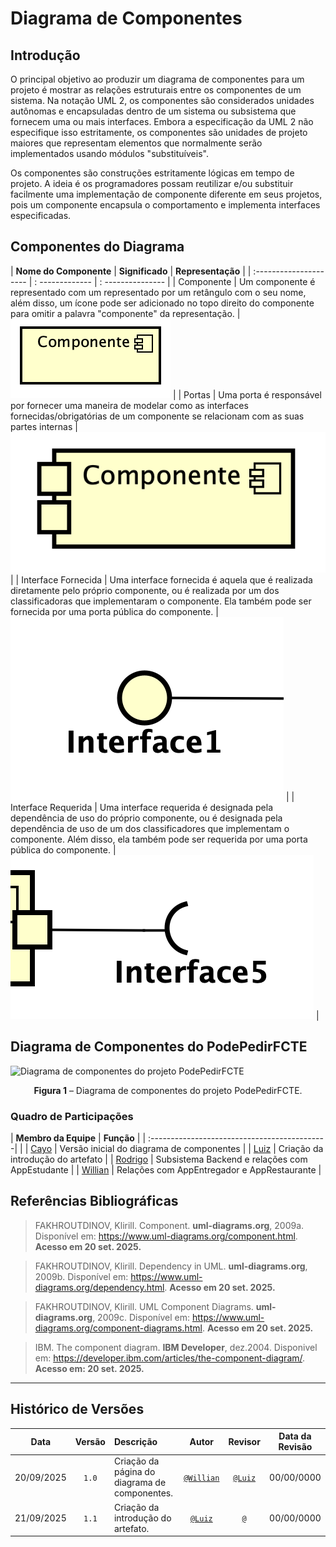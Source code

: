 # Diagrama de Componentes

## Introdução

O principal objetivo ao produzir um diagrama de componentes para um projeto é mostrar as relações estruturais entre os componentes de um sistema. Na notação UML 2, os componentes são considerados unidades autônomas e encapsuladas dentro de um sistema ou subsistema que fornecem uma ou mais interfaces. Embora a especificação da UML 2 não especifique isso estritamente, os componentes são unidades de projeto maiores que representam elementos que normalmente serão implementados usando módulos "substituíveis". 

Os componentes são construções estritamente lógicas em tempo de projeto. A ideia é os programadores possam reutilizar e/ou substituir facilmente uma implementação de componente diferente em seus projetos, pois um componente encapsula o comportamento e implementa interfaces especificadas.

## Componentes do Diagrama

| **Nome do Componente** | **Significado** | **Representação** |
| :--------------------- | : ------------- | : --------------- |
| Componente | Um componente é representado com um representado por um retângulo com o seu nome, além disso, um ícone pode ser adicionado no topo direito do componente para omitir a palavra "componente" da representação. | <img class="card-img img-fluid rounded" src="../../DiagramaDeComponentes/Notacoes/notacao-componente.png" title="Representação Componente" width=auto> |
| Portas | Uma porta é responsável por fornecer uma maneira de modelar como as interfaces fornecidas/obrigatórias de um componente se relacionam com as suas partes internas | <img class="card-img img-fluid rounded" src="../../DiagramaDeComponentes/Notacoes/notacao-portas.png" title="Representação Portas" width=auto> |
| Interface Fornecida | Uma interface fornecida é aquela que é realizada diretamente pelo próprio componente, ou é realizada por um dos classificadoras que implementaram o componente. Ela também pode ser fornecida por uma porta pública do componente. | <img class="card-img img-fluid rounded" src="../../DiagramaDeComponentes/Notacoes/notacao-interface-fornecida.png" title="Representação Interface Fornecida" width=auto> |
| Interface Requerida | Uma interface requerida é designada pela dependência de uso do próprio componente, ou é designada pela dependência de uso de um dos classificadores que implementam o componente. Além disso, ela também pode ser requerida por uma porta pública do componente. | <img class="card-img img-fluid rounded" src="../../DiagramaDeComponentes/Notacoes/notacao-interface-requerida.png" title="Representação Interface Fornecida" width=auto> |

## Diagrama de Componentes do PodePedirFCTE

![Diagrama de componentes do projeto PodePedirFCTE](../assets/#)
<div align="center">
<strong>Figura 1</strong> – Diagrama de componentes do projeto PodePedirFCTE.
</div>

### Quadro de Participações

| **Membro da Equipe**                             | **Função** |
| :--------------------------------------------| |
| [Cayo](https://github.com/Cayoalencar)              | Versão inicial do diagrama de componentes |
| [Luiz](https://github.com/luizfaria1989)            | Criação da introdução do artefato |
| [Rodrigo](https://github.com/rodrigoFAmaral)        | Subsistema Backend e relações com AppEstudante |
| [Willian](https://github.com/Wooo589)               | Relações com AppEntregador e AppRestaurante |

## Referências Bibliográficas

> FAKHROUTDINOV, Klirill. Component. **uml-diagrams.org**, 2009a. Disponível em: https://www.uml-diagrams.org/component.html. **Acesso em 20 set. 2025.**

> FAKHROUTDINOV, Klirill. Dependency in UML. **uml-diagrams.org**, 2009b. Disponível em: https://www.uml-diagrams.org/dependency.html. **Acesso em 20 set. 2025.**

> FAKHROUTDINOV, Klirill. UML Component Diagrams. **uml-diagrams.org**, 2009c. Disponível em: https://www.uml-diagrams.org/component-diagrams.html. **Acesso em 20 set. 2025.**

> IBM. The component diagram. **IBM Developer**, dez.2004. Disponivel em: https://developer.ibm.com/articles/the-component-diagram/. **Acesso em: 20 set. 2025.**

---

## Histórico de Versões

| **Data**       | **Versão** | **Descrição**                         | **Autor**                                      | **Revisor**                                      | **Data da Revisão** |
| :--------: | :----: | :-------------------------------- | :----------------------------------------: | :----------------------------------------: | :-------------: |
| 20/09/2025 |  `1.0`   | Criação da página do diagrama de componentes. | [`@Willian`](https://github.com/Wooo589) | [`@Luiz`](https://github.com/luizfaria1989) |   00/00/0000    |
| 21/09/2025 |  `1.1`   | Criação da introdução do artefato. | [`@Luiz`](https://github.com/luizfaria1989) | [`@`](https://github.com/) |   00/00/0000    |